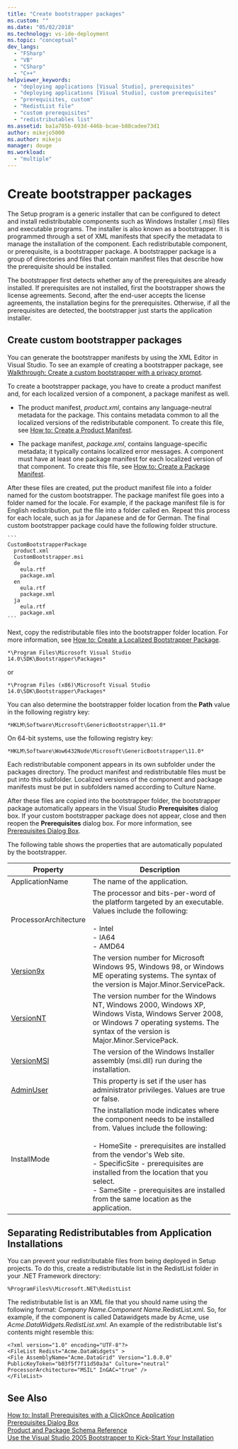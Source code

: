 ```yaml
---
title: "Create bootstrapper packages"
ms.custom: ""
ms.date: "05/02/2018"
ms.technology: vs-ide-deployment
ms.topic: "conceptual"
dev_langs: 
  - "FSharp"
  - "VB"
  - "CSharp"
  - "C++"
helpviewer_keywords: 
  - "deploying applications [Visual Studio], prerequisites"
  - "deploying applications [Visual Studio], custom prerequisites"
  - "prerequisites, custom"
  - "RedistList file"
  - "custom prerequisites"
  - "redistributables list"
ms.assetid: ba1a785b-693d-446b-bcae-b88cadee73d1
author: mikejo5000
ms.author: mikejo
manager: douge
ms.workload: 
  - "multiple"
---
```

# Create bootstrapper packages
The Setup program is a generic installer that can be configured to detect and install redistributable components such as Windows Installer (.msi) files and executable programs. The installer is also known as a bootstrapper. It is programmed through a set of XML manifests that specify the metadata to manage the installation of the component.  Each redistributable component, or prerequisite, is a bootstrapper package. A bootstrapper package is a group of directories and files that contain manifest files that describe how the prerequisite should be installed. 
  
The bootstrapper first detects whether any of the prerequisites are already installed. If prerequisites are not installed, first the bootstrapper shows the license agreements. Second, after the end-user accepts the license agreements, the installation begins for the prerequisites. Otherwise, if all the prerequisites are detected, the bootstrapper just starts the application installer.  
  
## Create custom bootstrapper packages  
You can generate the bootstrapper manifests by using the XML Editor in Visual Studio. To see an example of creating a bootstrapper package, see [Walkthrough: Create a custom bootstrapper with a privacy prompt](../deployment/walkthrough-creating-a-custom-bootstrapper-to-show-a-privacy-prompt.md).  
  
To create a bootstrapper package, you have to create a product manifest and, for each localized version of a component, a package manifest as well.
  
* The product manifest, *product.xml*, contains any language-neutral metadata for the package. This contains metadata common to all the localized versions of the redistributable component.  To create this file, see [How to: Create a Product Manifest](../deployment/how-to-create-a-product-manifest.md).
  
* The package manifest, *package.xml*, contains language-specific metadata; it typically contains localized error messages. A component must have at least one package manifest for each localized version of that component. To create this file, see [How to: Create a Package Manifest](../deployment/how-to-create-a-package-manifest.md).
  
After these files are created, put the product manifest file into a folder named for the custom bootstrapper. The package manifest file goes into a folder named for the locale. For example, if the package manifest file is for English redistribution, put the file into a folder called en. Repeat this process for each locale, such as ja for Japanese and de for German. The final custom bootstrapper package could have the following folder structure.  

    ```
    CustomBootstrapperPackage
      product.xml
      CustomBootstrapper.msi
      de
        eula.rtf
        package.xml
      en
        eula.rtf
        package.xml
      ja
        eula.rtf
        package.xml
    ```
  
Next, copy the redistributable files into the bootstrapper folder location. For more information, see [How to: Create a Localized Bootstrapper Package](../deployment/how-to-create-a-localized-bootstrapper-package.md).
 
    *\Program Files\Microsoft Visual Studio 14.0\SDK\Bootstrapper\Packages*
    
or  
    
    *\Program Files (x86)\Microsoft Visual Studio 14.0\SDK\Bootstrapper\Packages*
  
You can also determine the bootstrapper folder location from the **Path** value in the following registry key:  
  
    *HKLM\Software\Microsoft\GenericBootstrapper\11.0*
  
On 64-bit systems, use the following registry key:  
  
    *HKLM\Software\Wow6432Node\Microsoft\GenericBootstrapper\11.0*
  
Each redistributable component appears in its own subfolder under the packages directory. The product manifest and redistributable files must be put into this subfolder. Localized versions of the component and package manifests must be put in subfolders named according to Culture Name.  
  
After these files are copied into the bootstrapper folder, the bootstrapper package automatically appears in the Visual Studio **Prerequisites** dialog box. If your custom bootstrapper package does not appear, close and then reopen the **Prerequisites** dialog box. For more information, see [Prerequisites Dialog Box](../ide/reference/prerequisites-dialog-box.md).  
  
The following table shows the properties that are automatically populated by the bootstrapper.  
  
|Property|Description|  
|--------------|-----------------|  
|ApplicationName|The name of the application.|  
|ProcessorArchitecture|The processor and bits-per-word of the platform targeted by an executable. Values include the following:<br /><br /> -   Intel<br />-   IA64<br />-   AMD64|  
|[Version9x](https://msdn.microsoft.com/en-us/library/aa372490\(v=vs.140\).aspx)|The version number for Microsoft Windows 95, Windows 98, or Windows ME operating systems. The syntax of the version is Major.Minor.ServicePack.|  
|[VersionNT](https://msdn.microsoft.com/en-us/library/aa372495\(v=vs.140\).xaspx)|The version number for the Windows NT, Windows 2000, Windows XP, Windows Vista, Windows Server 2008, or Windows 7 operating systems. The syntax of the version is Major.Minor.ServicePack.|  
|[VersionMSI](https://msdn.microsoft.com/en-us/library/aa372493\(v=vs.140\).aspx)|The version of the Windows Installer assembly (msi.dll) run during the installation.|  
|[AdminUser](https://msdn.microsoft.com/en-us/library/aa367545\(v=vs.140\).aspx)|This property is set if the user has administrator privileges. Values are true or false.|  
|InstallMode|The installation mode indicates where the component needs to be installed from. Values include the following:<br /><br /> -   HomeSite - prerequisites are installed from the vendor's Web site.<br />-   SpecificSite - prerequisites are installed from the location that you select.<br />-   SameSite - prerequisites are installed from the same location as the application.|  
  
## Separating Redistributables from Application Installations  
You can prevent your redistributable files from being deployed in Setup projects. To do this, create a redistributable list in the RedistList folder in your .NET Framework directory:  
  
`%ProgramFiles%\Microsoft.NET\RedistList`  
  
The redistributable list is an XML file that you should name using the following format: *Company Name*.*Component Name*.RedistList.xml. So, for example, if the component is called Datawidgets made by Acme, use *Acme.DataWidgets.RedistList.xml*. An example of the redistributable list's contents might resemble this:  
  
```  
<?xml version="1.0" encoding="UTF-8"?>  
<FileList Redist="Acme.DataWidgets" >  
<File AssemblyName="Acme.DataGrid" Version="1.0.0.0" PublicKeyToken="b03f5f7f11d50a3a" Culture="neutral" ProcessorArchitecture="MSIL" InGAC="true" />  
</FileList>  
```  
  
## See Also  
 [How to: Install Prerequisites with a ClickOnce Application](../deployment/how-to-install-prerequisites-with-a-clickonce-application.md)   
 [Prerequisites Dialog Box](../ide/reference/prerequisites-dialog-box.md)   
 [Product and Package Schema Reference](../deployment/product-and-package-schema-reference.md)   
 [Use the Visual Studio 2005 Bootstrapper to Kick-Start Your Installation](http://go.microsoft.com/fwlink/?LinkId=107537)